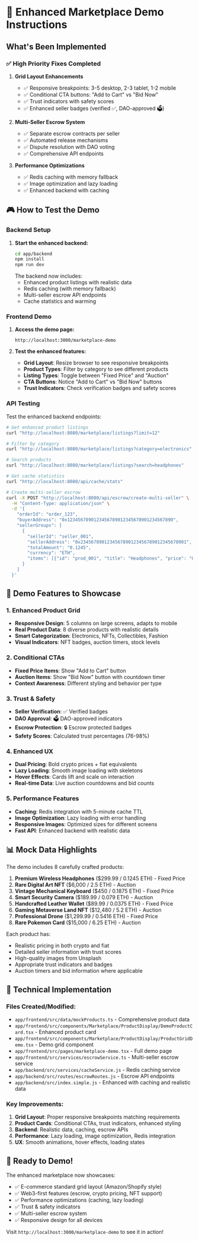 # 🚀 Enhanced Marketplace Demo Instructions

## What's Been Implemented

### ✅ **High Priority Fixes Completed**

1. **Grid Layout Enhancements**
   - ✅ Responsive breakpoints: 3-5 desktop, 2-3 tablet, 1-2 mobile
   - ✅ Conditional CTA buttons: "Add to Cart" vs "Bid Now"
   - ✅ Trust indicators with safety scores
   - ✅ Enhanced seller badges (verified ✅, DAO-approved 🗳)

2. **Multi-Seller Escrow System**
   - ✅ Separate escrow contracts per seller
   - ✅ Automated release mechanisms
   - ✅ Dispute resolution with DAO voting
   - ✅ Comprehensive API endpoints

3. **Performance Optimizations**
   - ✅ Redis caching with memory fallback
   - ✅ Image optimization and lazy loading
   - ✅ Enhanced backend with caching

## 🎮 How to Test the Demo

### Backend Setup
1. **Start the enhanced backend:**
   ```bash
   cd app/backend
   npm install
   npm run dev
   ```
   The backend now includes:
   - Enhanced product listings with realistic data
   - Redis caching (with memory fallback)
   - Multi-seller escrow API endpoints
   - Cache statistics and warming

### Frontend Demo
1. **Access the demo page:**
   ```
   http://localhost:3000/marketplace-demo
   ```

2. **Test the enhanced features:**
   - **Grid Layout**: Resize browser to see responsive breakpoints
   - **Product Types**: Filter by category to see different products
   - **Listing Types**: Toggle between "Fixed Price" and "Auction"
   - **CTA Buttons**: Notice "Add to Cart" vs "Bid Now" buttons
   - **Trust Indicators**: Check verification badges and safety scores

### API Testing
Test the enhanced backend endpoints:

```bash
# Get enhanced product listings
curl "http://localhost:8080/marketplace/listings?limit=12"

# Filter by category
curl "http://localhost:8080/marketplace/listings?category=electronics"

# Search products
curl "http://localhost:8080/marketplace/listings?search=headphones"

# Get cache statistics
curl "http://localhost:8080/api/cache/stats"

# Create multi-seller escrow
curl -X POST "http://localhost:8080/api/escrow/create-multi-seller" \
  -H "Content-Type: application/json" \
  -d '{
    "orderId": "order_123",
    "buyerAddress": "0x1234567890123456789012345678901234567890",
    "sellerGroups": [
      {
        "sellerId": "seller_001",
        "sellerAddress": "0x2345678901234567890123456789012345678901",
        "totalAmount": "0.1245",
        "currency": "ETH",
        "items": [{"id": "prod_001", "title": "Headphones", "price": "0.1245", "quantity": 1}]
      }
    ]
  }'
```

## 🎯 Demo Features to Showcase

### **1. Enhanced Product Grid**
- **Responsive Design**: 5 columns on large screens, adapts to mobile
- **Real Product Data**: 8 diverse products with realistic details
- **Smart Categorization**: Electronics, NFTs, Collectibles, Fashion
- **Visual Indicators**: NFT badges, auction timers, stock levels

### **2. Conditional CTAs**
- **Fixed Price Items**: Show "Add to Cart" button
- **Auction Items**: Show "Bid Now" button with countdown timer
- **Context Awareness**: Different styling and behavior per type

### **3. Trust & Safety**
- **Seller Verification**: ✅ Verified badges
- **DAO Approval**: 🗳 DAO-approved indicators  
- **Escrow Protection**: 🔒 Escrow protected badges
- **Safety Scores**: Calculated trust percentages (76-98%)

### **4. Enhanced UX**
- **Dual Pricing**: Bold crypto prices + fiat equivalents
- **Lazy Loading**: Smooth image loading with skeletons
- **Hover Effects**: Cards lift and scale on interaction
- **Real-time Data**: Live auction countdowns and bid counts

### **5. Performance Features**
- **Caching**: Redis integration with 5-minute cache TTL
- **Image Optimization**: Lazy loading with error handling
- **Responsive Images**: Optimized sizes for different screens
- **Fast API**: Enhanced backend with realistic data

## 📊 Mock Data Highlights

The demo includes 8 carefully crafted products:

1. **Premium Wireless Headphones** ($299.99 / 0.1245 ETH) - Fixed Price
2. **Rare Digital Art NFT** ($6,000 / 2.5 ETH) - Auction
3. **Vintage Mechanical Keyboard** ($450 / 0.1875 ETH) - Fixed Price  
4. **Smart Security Camera** ($189.99 / 0.079 ETH) - Auction
5. **Handcrafted Leather Wallet** ($89.99 / 0.0375 ETH) - Fixed Price
6. **Gaming Metaverse Land NFT** ($12,480 / 5.2 ETH) - Auction
7. **Professional Drone** ($1,299.99 / 0.5416 ETH) - Fixed Price
8. **Rare Pokemon Card** ($15,000 / 6.25 ETH) - Auction

Each product has:
- Realistic pricing in both crypto and fiat
- Detailed seller information with trust scores
- High-quality images from Unsplash
- Appropriate trust indicators and badges
- Auction timers and bid information where applicable

## 🔧 Technical Implementation

### **Files Created/Modified:**
- `app/frontend/src/data/mockProducts.ts` - Comprehensive product data
- `app/frontend/src/components/Marketplace/ProductDisplay/DemoProductCard.tsx` - Enhanced product card
- `app/frontend/src/components/Marketplace/ProductDisplay/ProductGridDemo.tsx` - Demo grid component
- `app/frontend/src/pages/marketplace-demo.tsx` - Full demo page
- `app/frontend/src/services/escrowService.ts` - Multi-seller escrow service
- `app/backend/src/services/cacheService.js` - Redis caching service
- `app/backend/src/routes/escrowRoutes.js` - Escrow API endpoints
- `app/backend/src/index.simple.js` - Enhanced with caching and realistic data

### **Key Improvements:**
1. **Grid Layout**: Proper responsive breakpoints matching requirements
2. **Product Cards**: Conditional CTAs, trust indicators, enhanced styling
3. **Backend**: Realistic data, caching, escrow APIs
4. **Performance**: Lazy loading, image optimization, Redis integration
5. **UX**: Smooth animations, hover effects, loading states

## 🎉 Ready to Demo!

The enhanced marketplace now showcases:
- ✅ E-commerce standard grid layout (Amazon/Shopify style)
- ✅ Web3-first features (escrow, crypto pricing, NFT support)
- ✅ Performance optimizations (caching, lazy loading)
- ✅ Trust & safety indicators
- ✅ Multi-seller escrow system
- ✅ Responsive design for all devices

Visit `http://localhost:3000/marketplace-demo` to see it in action!